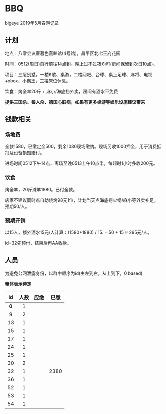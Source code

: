 # BBQ
bigeye 2019年5月春游记录

## 计划
地点：八零会议室暮色轰趴馆(4号馆)，昌平区北七王府花园

时间：0512(周日)自行前往14点到。晚上过不过夜均可(房间保留到次日10点)。

项目：三层别墅，一楼K歌、桌游，二楼网吧、台球、桌上足球、麻将、电视+xbox、小霸王，三楼床位休息。

饮食：烤全羊20斤 + 麻小/海底捞外卖，房间有酒水不免费

**提供三国杀、狼人杀、德国心脏病，如果有更多桌游等娱乐设施建议带来**

## 钱款相关
### 场地费
全款1580，已缴定金500，剩余1080现场缴纳。现场另收1000押金，用于消费抵扣及设备损毁赔付。

进场时间0512下午14点，离场至晚0513上午10点半，每超时1小时多收200元。

### 饮食
烤全羊，20斤滩羊1880。已付全款。

店家不建议同时点自助烧烤98元1位，计划当天点海底捞火锅/麻小等外卖补足。预期50/人。

### 预期开销
以15人，额外酒水15元/人计算：(1580+1880) / 15. + 50 + 15 ≈ 295元/人。

id=32先预付，结束后再AA收款。

## 人员
为避免公网泄露身份，以群中顺序为id(由左到右，从上到下，0 based)

**粗体表示待定**

|  id  | 人数 | 应缴 | 已缴 |
|:----:|:----:|:----:|:----:|
|**0** |  1   |      |      |
|  9   |  2   |      |      |
|  13  |  1   |      |      |
|  15  |  1   |      |      |
|  17  |  1   |      |      |
|  24  |  1   |      |      |
|  25  |  1   |      |      |
|  30  |  2   |      |      |
|  32  |  1   |      | 2380 |
|  36  |  1   |      |      |
|  52  |  1   |      |      |
|  53  |  1   |      |      |
|  54  |  1   |      |      |
